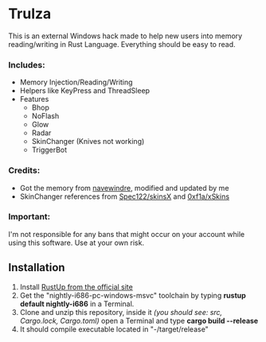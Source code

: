 # Trulza
This is an external Windows hack made to help new users into memory reading/writing in Rust Language. Everything should be easy to read.

### Includes:
- Memory Injection/Reading/Writing
- Helpers like KeyPress and ThreadSleep
- Features
  - Bhop
  - NoFlash
  - Glow
  - Radar
  - SkinChanger (Knives not working)
  - TriggerBot

### Credits:
  - Got the memory from [navewindre](https://github.com/navewindre/rust-external), modified and updated by me
  - SkinChanger references from [Spec122/skinsX](https://github.com/Spec122/skinsX) and [0xf1a/xSkins](https://github.com/0xf1a/xSkins)

### Important:
I'm not responsible for any bans that might occur on your account while using this software. Use at your own risk.

## Installation
1. Install [RustUp from the official site](https://www.rust-lang.org/tools/install)
2. Get the "nightly-i686-pc-windows-msvc" toolchain by typing **rustup default nightly-i686** in a Terminal.
3. Clone and unzip this repository, inside it *(you should see: src, Cargo.lock, Cargo.toml)* open a Terminal and type **cargo build --release**
4. It should compile executable located in "-/target/release"
